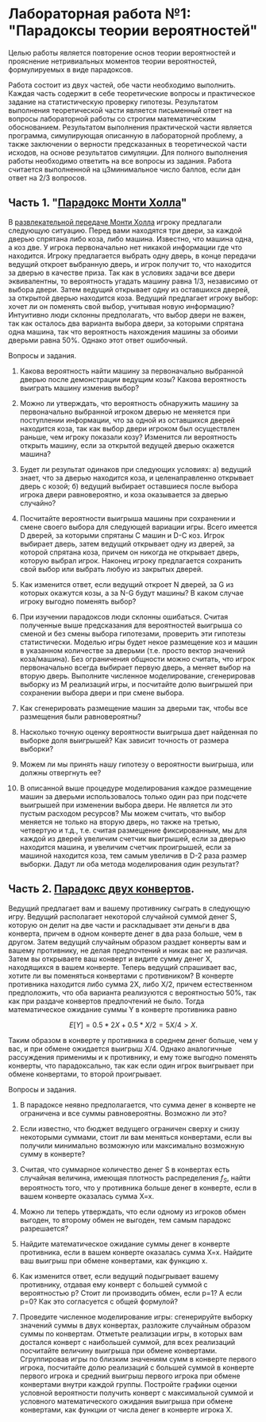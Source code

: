 # Лабораторная работа №1: "Парадоксы теории вероятностей"

Целью работы является повторение основ теории вероятностей
и прояснение нетривиальных моментов теории вероятностей,
формулируемых в виде парадоксов.

Работа состоит из двух частей, обе части необходимо выполнить.
Каждая часть содержит в себе теоретические вопросы и 
практическое задание на статистическую проверку гипотезы.
Результатом выполнения теоретической части является
письменный ответ на вопросы лабораторной работы 
со строгим математическим обоснованием.
Результатом выполнения практической части является
программа, симулирующая описанную в лабораторной проблему,
а также заключении о верности предсказанных в теоретической части
исходов, на основе результатов симуляции. 
Для полного выполнения работы необходимо ответить на все вопросы
из задания.
Работа считается выполненной на ц3минимальное число баллов,
если дан ответ на 2/3 вопросов.

## Часть 1. "[Парадокс Монти Холла](ru.wikipedia.org/wiki/Парадокс_Монти_Холла)"

В [развлекательной передаче Монти Холла](en.wikipedia.org/wiki/Let%27s_Make_a_Deal)
игроку предлагали следующую ситуацию.
Перед вами находятся три двери,
за каждой дверью спрятана либо коза, либо машина.
Известно, что машина одна, а коз две.
У игрока первоначально нет никакой информации где что находится.
Игроку предлагается выбрать одну дверь,
в конце передачи ведущий откроет выбранную дверь, 
и игрок получит то, что находится за дверью в качестве приза.
Так как в условиях задачи все двери эквивалентны,
то вероятность угадать машину равна 1/3, независимо от выбора двери.
Затем ведущий открывает одну из оставшихся дверей,
за открытой дверью находится коза.
Ведущий предлагает игроку выбор: 
хочет ли он поменять свой выбор, учитывая новую информацию?
Интуитивно люди склонны предполагать, что выбор двери не важен,
так как осталось два варианта выбора двери, за которыми спрятана
одна машина, так что вероятность нахождения машины за обоими дверьми 
равна 50%.
Однако этот ответ ошибочный.

Вопросы и задания.

1. Какова вероятность найти машину за первоначально выбранной дверью
после демонстрации ведущим козы? 
Какова вероятность выиграть машину изменив выбор?

1. Можно ли утверждать, что вероятность обнаружить машину за первоначально
выбранной игроком дверью не меняется при поступлении информации,
что за одной из оставшихся дверей находится коза, 
так как выбор двери игроком был осуществлен раньше, чем игроку показали козу?
Изменится ли вероятность открыть машину, если за открытой ведущей дверью 
окажется машина?

1. Будет ли результат одинаков при следующих условиях: 
а) ведущий знает, что за дверью находится коза, и целенаправленно открывает дверь с козой;
б) ведущий выбирает оставшиеся после выбора игрока двери равновероятно, 
и коза оказывается за дверью случайно?

1. Посчитайте вероятности выигрыша машины при сохранении и смене своего выбора 
для следующей вариации игры.
Всего имеется D дверей, за которыми спрятаны C машин и D-C коз.
Игрок выбирает дверь, затем ведущий открывает одну из дверей, за которой спрятана коза,
причем он никогда не открывает дверь, которую выбрал игрок.
Наконец игроку предлагается сохранить свой выбор или выбрать любую из закрытых дверей.

1. Как изменится ответ, если ведущий откроет N дверей, за G из которых окажутся козы,
а за N-G будут машины?
В каком случае игроку выгодно поменять выбор?

1. При изучении парадоксов люди склонны ошибаться.
Считая полученные выше предсказания для вероятностей выигрыша со сменой и без
смены выбора гипотезами, проверить эти гипотезы статистически.
Моделью игры будет некое размещение коз и машин в указанном количестве за дверьми
(т.е. просто вектор значений коза/машина).
Без ограничения общности можно считать, что игрок первоначально всегда выбирает первую дверь,
а меняет выбор на вторую дверь.
Выполните численное моделирование, сгенерировав выборку из M реализаций игры,
и посчитайте долю выигрышей при сохранении выбора двери и при смене выбора. 

1. Как сгенерировать размещение машин за дверьми так, чтобы все размещения были равновероятны?

1. Насколько точную оценку вероятности выигрыша дает найденная по выборке доля выигрышей?
Как зависит точность от размера выборки?

1. Можем ли мы принять нашу гипотезу о вероятности выигрыша,
или должны отвергнуть ее?

1. В описанной выше процедуре моделирования каждое размещение машин за дверьми
использовалось только один раз при подсчете выигрышей при изменении выбора двери.
Не является ли это пустым расходом ресурсов?
Мы можем считать, что выбор меняется не только на вторую дверь, но также на третью,
четвертую и т.д., т.е. считая размещение фиксированным, мы для каждой из дверей
увеличим счетчик выигрышей, если за дверью находится машина, и увеличим счетчик
проигрышей, если за машиной находится коза, тем самым увеличив в D-2 раза размер выборки.
Дадут ли оба метода моделирования один результат?

## Часть 2. [Парадокс двух конвертов](ru.wikipedia.org/wiki/Задача_о_двух_конвертах).

Ведущий предлагает вам и вашему противнику сыграть в следующую игру.
Ведущий располагает некоторой случайной суммой денег S,
которую он делит на две части и раскладывает эти деньги в два конверта,
причем в одном конверте денег в два раза больше, чем в другом.
Затем ведущий случайным образом раздает конверты вам и вашему противнику,
не делая предпочтений и никак вас не различая.
Затем вы открываете ваш конверт и видите сумму денег X, 
находящихся в вашем конверте.
Теперь ведущий спрашивает вас, хотите ли вы поменяться конвертами с противником?
В конверте противника находится либо сумма 2X, либо X/2, 
причем естественном предположить, что оба варианта реализуются с вероятностью 50%,
так как при раздаче конвертов предпочтений не было.
Тогда математическое ожидание суммы Y в конверте противника равно

$$
E[Y]=0.5*2X+0.5*X/2=5X/4>X.
$$

Таким образом в конверте у противника в среднем денег больше, чем у вас,
и при обмене ожидается выигрыш $X/4$.
Однако аналогичные рассуждения применимы и к противнику,
и ему тоже выгодно поменять конверты, что парадоксально, 
так как если один игрок выигрывает при обмене конвертами, то второй проигрывает.

Вопросы и задания.

1. В парадоксе неявно предполагается, что сумма денег в конверте не ограничена
и все суммы равновероятны. Возможно ли это?

1. Если известно, что бюджет ведущего ограничен сверху и снизу некоторыми суммами,
стоит ли вам меняться конвертами, если вы получили минимально возможную
или максимально возможную сумму в конверте?

1. Считая, что суммарное количество денег S в конвертах есть случайная величина,
имеющая плотность распределения $f_S$, найти вероятность того,
что у противника больше денег в конверте, если в вашем конверте оказалась сумма X=x.

1. Можно ли теперь утверждать, что если одному из игроков обмен выгоден,
то второму обмен не выгоден, тем самым парадокс разрешается?

1. Найдите математическое ожидание суммы денег в конверте противника,
если в вашем конверте оказалась сумма X=x.
Найдите ваш выигрыш при обмене конвертами, как функцию x.

1. Как изменится ответ, если ведущий подыгрывает вашему противнику,
отдавая ему конверт с большей суммой с вероятностью p?
Стоит ли производить обмен, если p=1? А если p=0? 
Как это согласуется с общей формулой?

1. Проведите численное моделирование игры:
сгенерируйте выборку значений суммы в двух конвертах,
разложите случайным образом суммы по конвертам.
Отметьте реализации игры, в которых вам достался конверт с наибольшей суммой,
для всех реализаций  посчитайте величину выигрыша при обмене конвертами.
Сгруппировав игры по близким значениям сумм в конверте первого игрока,
посчитайте долю реализаций с большей суммой в конверте первого игрока
и средний выигрыш первого игрока при обмене конвертами внутри каждой группы.
Постройте графики оценки условной вероятности получить конверт с максимальной
суммой и условного математического ожидания выигрыша при обмене конвертами,
как функции от числа денег в конверте игрока X.

